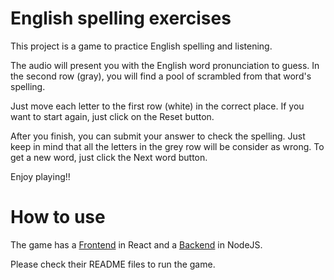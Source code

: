 # English spelling exercises

This project is a game to practice English spelling and listening.

The audio will present you with the English word pronunciation to guess. In the second row (gray), you will find a pool of scrambled from that word's spelling.

Just move each letter to the first row (white) in the correct place. If you want to start again, just click on the Reset button.

After you finish, you can submit your answer to check the spelling. Just keep in mind that all the letters in the grey row will be consider as wrong. To get a new word, just click the Next word button.

Enjoy playing!!

# How to use

The game has a [Frontend](./frontend/README.md) in React and a [Backend](./backend/README.md) in NodeJS.

Please check their README files to run the game.



